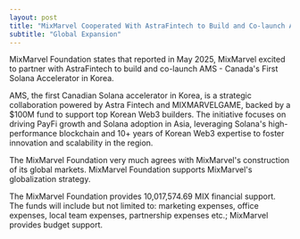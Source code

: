 ```yaml
---
layout: post
title: "MixMarvel Cooperated With AstraFintech to Build and Co-launch AMS"
subtitle: "Global Expansion"
---
```


MixMarvel Foundation states that reported in May 2025, MixMarvel excited to partner with AstraFintech to build and co-launch AMS - Canada's First Solana Accelerator in Korea.

AMS, the first Canadian Solana accelerator in Korea, is a strategic collaboration powered by ​Astra Fintech​ and ​​MIXMARVELGAME, backed by a ​​$100M fund​ to support top Korean Web3 builders. The initiative focuses on driving ​PayFi growth​ and ​Solana adoption in Asia, leveraging ​Solana's high-performance blockchain​ and ​10+ years of Korean Web3 expertise​ to foster innovation and scalability in the region.

The MixMarvel Foundation very much agrees with MixMarvel's construction of its global markets. MixMarvel Foundation supports MixMarvel's globalization strategy.

The MixMarvel Foundation provides 10,017,574.69 MIX financial support. The funds will include but not limited to: marketing expenses, office expenses, local team expenses, partnership expenses etc.; MixMarvel provides budget support.

